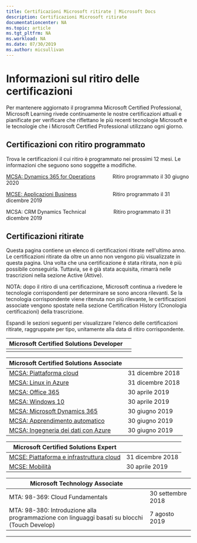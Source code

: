 ```yaml
---
title: Certificazioni Microsoft ritirate | Microsoft Docs
description: Certificazioni Microsoft ritirate
documentationcenter: NA
ms.topic: article
ms.tgt_pltfrm: NA
ms.workload: NA
ms.date: 07/30/2019
ms.author: micsullivan
---
```

# Informazioni sul ritiro delle certificazioni

Per mantenere aggiornato il programma Microsoft Certified Professional, Microsoft Learning rivede continuamente le nostre certificazioni attuali e pianificate per verificare che riflettano le più recenti tecnologie Microsoft e le tecnologie che i Microsoft Certified Professional utilizzano ogni giorno.

## Certificazioni con ritiro programmato

Trova le certificazioni il cui ritiro è programmato nei prossimi 12 mesi. Le informazioni che seguono sono soggette a modifiche. 

[MCSA: Dynamics 365 for Operations](https://www.microsoft.com/learning/mcsa-microsoft-dynamics-365-for-operations.aspx)&nbsp;&nbsp;&nbsp;&nbsp;&nbsp;&nbsp;&nbsp;&nbsp;&nbsp;&nbsp;&nbsp;&nbsp;Ritiro programmato il 30 giugno 2020  

[MCSE: Applicazioni Business](https://www.microsoft.com/learning/mcse-business-applications.aspx)&nbsp;&nbsp;&nbsp;&nbsp;&nbsp;&nbsp;&nbsp;&nbsp;&nbsp;&nbsp;&nbsp;&nbsp;&nbsp;&nbsp;&nbsp;&nbsp;&nbsp;&nbsp;&nbsp;&nbsp;&nbsp;&nbsp;&nbsp;&nbsp; Ritiro programmato il 31 dicembre 2019  

MCSA: CRM Dynamics Technical&nbsp;&nbsp;&nbsp;&nbsp;&nbsp;&nbsp;&nbsp;&nbsp;&nbsp;&nbsp;&nbsp;&nbsp;&nbsp;&nbsp;&nbsp;&nbsp;&nbsp;&nbsp; Ritiro programmato il 31 dicembre 2019  

## Certificazioni ritirate

Questa pagina contiene un elenco di certificazioni ritirate nell'ultimo anno. Le certificazioni ritirate da oltre un anno non vengono più visualizzate in questa pagina. Una volta che una certificazione è stata ritirata, non è più possibile conseguirla. Tuttavia, se è già stata acquisita, rimarrà nelle trascrizioni nella sezione Active (Attive).

NOTA: dopo il ritiro di una certificazione, Microsoft continua a rivedere le tecnologie corrispondenti per determinare se sono ancora rilevanti. Se la tecnologia corrispondente viene ritenuta non più rilevante, le certificazioni associate vengono spostate nella sezione Certification History (Cronologia certificazioni) della trascrizione.

Espandi le sezioni seguenti per visualizzare l'elenco delle certificazioni ritirate, raggruppate per tipo, unitamente alla data di ritiro corrispondente.

| Microsoft Certified Solutions Developer                                            |                    |
| ---------------------------------------------------------------------------------- | ------------------ |
|                                                                                    |                    |

| Microsoft Certified Solutions Associate                                            |                    |
| ---------------------------------------------------------------------------------- | ------------------ |
| [MCSA: Piattaforma cloud](https://www.microsoft.com/learning/mcsa-cloud-platform-certification.aspx)                     | 31 dicembre 2018  |
| [MCSA: Linux in Azure](https://www.microsoft.com/learning/mcsa-linux-azure-certification.aspx)                        | 31 dicembre 2018  |
| [MCSA: Office 365](https://www.microsoft.com/learning/mcsa-office365-certification.aspx)                              | 30 aprile 2019     |
| [MCSA: Windows 10](https://www.microsoft.com/learning/mcsa-windows-10-certifications.aspx)                            | 30 aprile 2019     |
| [MCSA: Microsoft Dynamics 365](https://www.microsoft.com/learning/mcsa-microsoft-dynamics-365.aspx)                   | 30 giugno 2019      |
| [MCSA: Apprendimento automatico](https://www.microsoft.com/learning/mcsa-machine-learning.aspx)                               | 30 giugno 2019      |
| [MCSA: Ingegneria dei dati con Azure](https://www.microsoft.com/learning/mcsa-data-engineering-with-azure.aspx)         | 30 giugno 2019      |

| Microsoft Certified Solutions Expert                                               |                    |
| ---------------------------------------------------------------------------------- | ------------------ |
| [MCSE: Piattaforma e infrastruttura cloud](https://www.microsoft.com/learning/mcse-cloud-platform-infrastructure.aspx) | 31 dicembre 2018  |
| [MCSE: Mobilità](https://www.microsoft.com/learning/mcse-mobility-certification.aspx)                                 | 30 aprile 2019     |

| Microsoft Technology Associate                                                     |                    |
| ---------------------------------------------------------------------------------- | ------------------ |
| MTA: 98-369: Cloud Fundamentals                                                                                             | 30 settembre 2018 |
| MTA: 98-380: Introduzione alla programmazione con linguaggi basati su blocchi (Touch Develop)                                        | 7 agosto 2019     |
___
